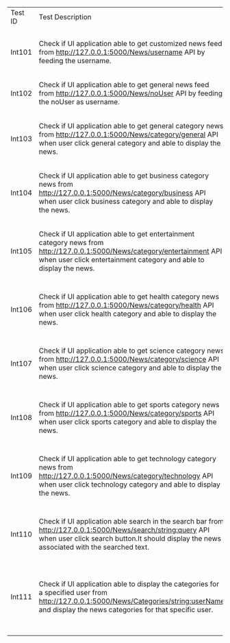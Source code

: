 | | | | | | |
|:----|:----|:----|:----|:----|:----|
|Test ID|Test Description|Expected Output|Actual Output|Result| |
| | | | | | |
|Int101|Check if UI application able to get customized news feed from http://127.0.0.1:5000/News/username  API by feeding the username.|UI app able to get customized news from the API.|UI app able to get customized news from the API.|Pass| |
|Int102|Check if UI application able to get general news feed from http://127.0.0.1:5000/News/noUser  API by feeding the noUser as username. |UI app able to get general news from the API. |UI app able to get general news from the API. |Pass| |
|Int103|Check if UI application able to get general category news from http://127.0.0.1:5000/News/category/general  API when user click general category and able to display the news.|UI app able to get general news from the API and display the news. |UI app able to get general news from the API and display the news. |Pass| |
|Int104|Check if UI application able to get business category news from http://127.0.0.1:5000/News/category/business API when user click business category and able to display the news.|UI app able to get business news from the API and display the news.  |UI app able to get business news from the API and display the news.  |Pass| |
|Int105|Check if UI application able to get entertainment category news from http://127.0.0.1:5000/News/category/entertainment API when user click entertainment category and able to display the news.|UI app able to get entertainment news from the API and display the news.|UI app able to get entertainment news from the API and display the news.|Pass| |
|Int106|Check if UI application able to get health category news from http://127.0.0.1:5000/News/category/health API when user click health category and able to display the news.|UI app able to get health news from the API and display the news. |UI app able to get health news from the API and display the news. |Pass| |
|Int107|Check if UI application able to get science category news from http://127.0.0.1:5000/News/category/science API when user click science category and able to display the news. |UI app able to get science news from the API and display the news. |UI app able to get science news from the API and display the news. |Pass| |
|Int108|Check if UI application able to get sports category news from http://127.0.0.1:5000/News/category/sports  API when user click sports category and able to display the news.  |UI app able to get sports news from the API and display the news. |UI app able to get sports news from the API and display the news. |Pass| |
|Int109|Check if UI application able to get technology category news from http://127.0.0.1:5000/News/category/technology API when user click technology category and able to display the news.|UI app able to get technology news from the API and display the news.|UI app able to get technology news from the API and display the news.  |Pass| |
|Int110|Check if UI application able search in the search bar from http://127.0.0.1:5000/News/search/<string:query>  API when user click search button.It should display the news associated with the searched text.  |UI app able to search news from the API and display the news. |UI app able to search news through text from the API and display the news. |Pass| |
|Int111|Check if UI application able to display the categories for a specified user from http://127.0.0.1:5000/News/Categories/<string:userName> and display the news categories for that specific user. |UI app able to get news categories for a selected user from the API and display the news. |UI app able to get news categories for a selected user from the API and display the news. |Pass| |
| | | | | | |
